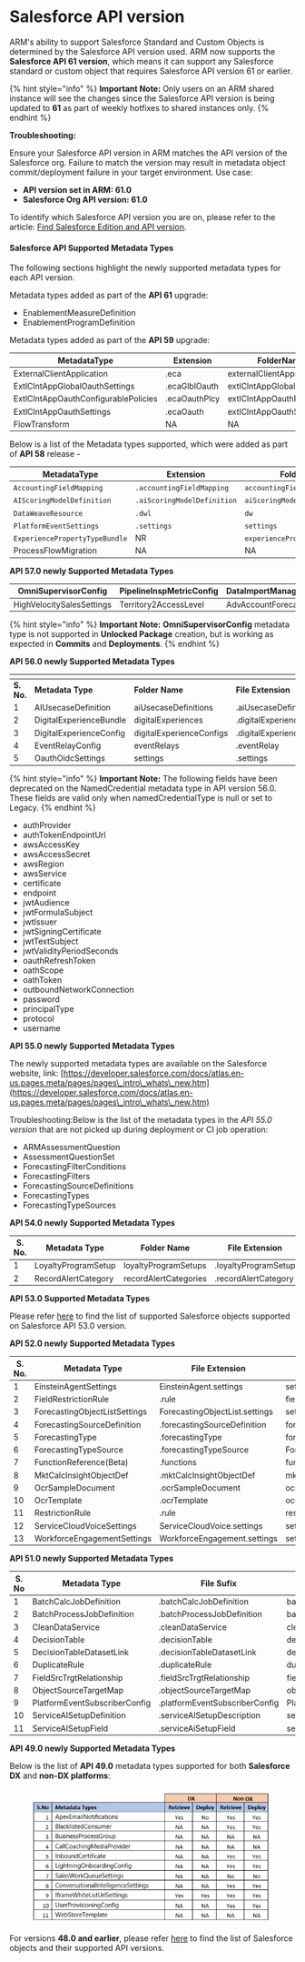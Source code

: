 # Salesforce API version

ARM's ability to support Salesforce Standard and Custom Objects is determined by the Salesforce API version used. ARM now supports the **Salesforce API 61 version**, which means it can support any Salesforce standard or custom object that requires Salesforce API version 61 or earlier.

{% hint style="info" %}
**Important Note:** Only users on an ARM shared instance will see the changes since the Salesforce API version is being updated to **61** as part of weekly hotfixes to shared instances only.
{% endhint %}

**Troubleshooting:**

Ensure your Salesforce API version in ARM matches the API version of the Salesforce org. Failure to match the version may result in metadata object commit/deployment failure in your target environment. Use case:

* **API version set in ARM: 61.0**
* **Salesforce Org API version: 61.0**

To identify which Salesforce API version you are on, please refer to the article: [Find Salesforce Edition and API version](https://help.salesforce.com/s/articleView?id=000334996\&type=1).

#### Salesforce API Supported Metadata Types

The following sections highlight the newly supported metadata types for each API version.

Metadata types added as part of the **API 61** upgrade:

* EnablementMeasureDefinition
* EnablementProgramDefinition



Metadata types added as part of the **API 59** upgrade:

| MetadataType                         | Extension     | FolderName                 |
| ------------------------------------ | ------------- | -------------------------- |
| ExternalClientApplication            | .eca          | externalClientApps         |
| ExtlClntAppGlobalOauthSettings       | .ecaGlblOauth | extlClntAppGlobalOauthSets |
| ExtlClntAppOauthConfigurablePolicies | .ecaOauthPlcy | extlClntAppOauthPolicies   |
| ExtlClntAppOauthSettings             | .ecaOauth     | extlClntAppOauthSettings   |
| FlowTransform                        | NA            | NA                         |

Below is a list of the Metadata types supported, which were added as part of **API 58** release -

| MetadataType                   | Extension                   | FolderName                      |
| ------------------------------ | --------------------------- | ------------------------------- |
| `AccountingFieldMapping`       | `.accountingFieldMapping`   | `accountingFieldMappings`       |
| `AIScoringModelDefinition`     | `.aiScoringModelDefinition` | `aiScoringModelDefinitions`     |
| `DataWeaveResource`            | `.dwl`                      | `dw`                            |
| `PlatformEventSettings`        | `.settings`                 | `settings`                      |
| `ExperiencePropertyTypeBundle` | NR                          | `experiencePropertyTypeBundles` |
| ProcessFlowMigration           | NA                          | NA                              |



**API 57.0 newly Supported Metadata Types**

| OmniSupervisorConfig      | PipelineInspMetricConfig | DataImportManagementSettings |
| ------------------------- | ------------------------ | ---------------------------- |
| HighVelocitySalesSettings | Territory2AccessLevel    | AdvAccountForecastSet        |

{% hint style="info" %}
**Important Note:** **OmniSupervisorConfig** metadata type is not supported in **Unlocked Package** creation, but is working as expected in **Commits** and **Deployments**.
{% endhint %}

**API 56.0 newly Supported Metadata Types**

<table data-header-hidden><thead><tr><th width="94"></th><th></th><th></th><th></th></tr></thead><tbody><tr><td><strong>S. No.</strong></td><td><strong>Metadata Type</strong></td><td><strong>Folder Name</strong></td><td><strong>File Extension</strong></td></tr><tr><td>1</td><td>AIUsecaseDefinition</td><td>aiUsecaseDefinitions</td><td>.aiUsecaseDefinitions</td></tr><tr><td>2</td><td>DigitalExperienceBundle</td><td>digitalExperiences</td><td>.digitalExperience</td></tr><tr><td>3</td><td>DigitalExperienceConfig</td><td>digitalExperienceConfigs</td><td>.digitalExperienceConfig</td></tr><tr><td>4</td><td>EventRelayConfig</td><td>eventRelays</td><td>.eventRelay</td></tr><tr><td>5</td><td>OauthOidcSettings</td><td>settings</td><td>.settings</td></tr></tbody></table>

{% hint style="info" %}
**Important Note:** The following fields have been deprecated on the NamedCredential metadata type in API version 56.0. These fields are valid only when namedCredentialType is null or set to Legacy.
{% endhint %}

* authProvider
* authTokenEndpointUrl
* awsAccessKey
* awsAccessSecret
* awsRegion
* awsService
* certificate
* endpoint
* jwtAudience
* jwtFormulaSubject
* jwtIssuer
* jwtSigningCertificate
* jwtTextSubject
* jwtValidityPeriodSeconds
* oauthRefreshToken
* oathScope
* oathToken
* outboundNetworkConnection
* password
* principalType
* protocol
* username

**API 55.0 newly Supported Metadata Types**

The newly supported metadata types are available on the Salesforce website, link: [https://developer.salesforce.com/docs/atlas.en-us.pages.meta/pages/pages\_intro\_whats\_new.htm](https://developer.salesforce.com/docs/atlas.en-us.pages.meta/pages/pages\_intro\_whats\_new.htm)

Troubleshooting:Below is the list of the metadata types in the _API 55.0 version_ that are not picked up during deployment or CI job operation:

* ARMAssessmentQuestion
* AssessmentQuestionSet
* ForecastingFilterConditions
* ForecastingFilters
* ForecastingSourceDefinitions
* ForecastingTypes
* ForecastingTypeSources

**API 54.0 newly Supported Metadata Types**

| S. No. | Metadata Type       | Folder Name           | File Extension       |
| ------ | ------------------- | --------------------- | -------------------- |
| 1      | LoyaltyProgramSetup | loyaltyProgramSetups  | .loyaltyProgramSetup |
| 2      | RecordAlertCategory | recordAlertCategories | .recordAlertCategory |

**API 53.0 Supported Metadata Types**

Please refer [here](https://help.salesforce.com/s/articleView?id=release-notes.rn\_api\_objects.htm\&type=5\&release=234) to find the list of supported Salesforce objects supported on Salesforce API 53.0 version.

**API 52.0 newly Supported Metadata Types**

| S. No. | Metadata Type                 | File Extension                 | Folder Name                  |
| ------ | ----------------------------- | ------------------------------ | ---------------------------- |
| 1      | EinsteinAgentSettings         | EinsteinAgent.settings         | settings                     |
| 2      | FieldRestrictionRule          | .rule                          | fieldRestrictionRules        |
| 3      | ForecastingObjectListSettings | ForecastingObjectList.settings | settings                     |
| 4      | ForecastingSourceDefinition   | .forecastingSourceDefinition   | forecastingSourceDefinitions |
| 5      | ForecastingType               | .forecastingType               | forecastingTypes             |
| 6      | ForecastingTypeSource         | .forecastingTypeSource         | ForecastingTypeSources       |
| 7      | FunctionReference(Beta)       | .functions                     | functions                    |
| 8      | MktCalcInsightObjectDef       | .mktCalcInsightObjectDef       | mktCalcInsightObjectDefs     |
| 9      | OcrSampleDocument             | .ocrSampleDocument             | ocrSampleDocuments           |
| 10     | OcrTemplate                   | .ocrTemplate                   | ocrTemplates                 |
| 11     | RestrictionRule               | .rule                          | restrictionRules             |
| 12     | ServiceCloudVoiceSettings     | ServiceCloudVoice.settings     | settings                     |
| 13     | WorkforceEngagementSettings   | WorkforceEngagement.settings   | settings                     |

**API 51.0 newly  Supported Metadata Types**

| S. No | Metadata Type                 | File Sufix                     | Folder Name                    |
| ----- | ----------------------------- | ------------------------------ | ------------------------------ |
| 1     | BatchCalcJobDefinition        | .batchCalcJobDefinition        | batchCalcJobDefinitions        |
| 2     | BatchProcessJobDefinition     | .batchProcessJobDefinition     | batchProcessJobDefinitions     |
| 3     | CleanDataService              | .cleanDataService              | cleanDataServices              |
| 4     | DecisionTable                 | .decisionTable                 | decisionTables                 |
| 5     | DecisionTableDatasetLink      | .decisionTableDatasetLink      | decisionTableDatasetLinks      |
| 6     | DuplicateRule                 | .duplicateRule                 | duplicateRules                 |
| 7     | FieldSrcTrgtRelationship      | .fieldSrcTrgtRelationship      | fieldSrcTrgtRelationship       |
| 8     | ObjectSourceTargetMap         | .objectSourceTargetMap         | objectSourceTargetMaps         |
| 9     | PlatformEventSubscriberConfig | .platformEventSubscriberConfig | PlatformEventSubscriberConfigs |
| 10    | ServiceAISetupDefinition      | .serviceAISetupDescription     | serviceAISetupDescriptions     |
| 11    | ServiceAISetupField           | .serviceAiSetupField           | serviceAiSetupFields           |

**API 49.0 newly Supported Metadata Types**

Below is the list of **API 49.0** metadata types supported for both **Salesforce DX** and **non-DX platforms**:

<figure><img src="../../../../.gitbook/assets/image (638).png" alt=""><figcaption></figcaption></figure>

For versions **48.0 and earlier**, please refer [here](https://developer.salesforce.com/docs/atlas.en-us.object\_reference.meta/object\_reference/sforce\_api\_objects\_list.htm) to find the list of Salesforce objects and their supported API versions.
